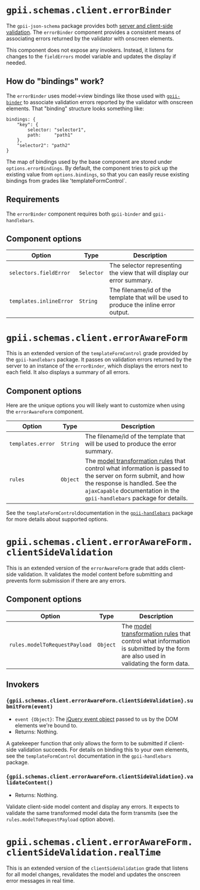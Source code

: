 # `gpii.schemas.client.errorBinder`

The `gpii-json-schema` package provides both [server and client-side validation](validator.md).  The `errorBinder`
component provides a consistent means of associating errors returned by the validator with onscreen elements.

This component does not expose any invokers.  Instead, it listens for changes to the `fieldErrors` model variable and
updates the display if needed.

## How do "bindings" work?

The `errorBinder` uses model->view bindings like those used with [`gpii-binder`](https://github.com/GPII/gpii-binder) to
associate validation errors reported by the validator with onscreen elements.  That "binding" structure looks something
like:

```
bindings: {
    "key": {
        selector: "selector1",
        path:     "path1"
    },
    "selector2": "path2"
}
```

The map of bindings used by the base component are stored under `options.errorBindings`.  By default, the component
tries to pick up the existing value from `options.bindings`, so that you can easily reuse existing bindings from
grades like 'templateFormControl`.

## Requirements

The `errorBinder` component requires both `gpii-binder` and `gpii-handlebars`.

## Component options


| Option             | Type     | Description |
| ------------------ | -------- | ----------- |
| `selectors.fieldError` | `Selector` | The selector representing the view that will display our error summary. |
| `templates.inlineError` | `String` | The filename/id of the template that will be used to produce the inline error output. |


# `gpii.schemas.client.errorAwareForm`

This is an extended version of the `templateFormControl` grade provided by the `gpii-handlebars` package.
It passes on validation errors returned by the server to an instance of the `errorBinder`, which displays
the errors next to each field.  It also displays a summary of all errors.

## Component options

Here are the unique options you will likely want to customize when using the `errorAwareForm` component.

| Option             | Type     | Description |
| ------------------ | -------- | ----------- |
| `templates.error` | `String` | The filename/id of the template that will be used to produce the error summary. |
| `rules` | `Object` | The [model transformation rules](https://wiki.fluidproject.org/display/docs/fluid.model.transformWithRules) that control what information is passed to the server on form submit, and how the response is handled.  See the `ajaxCapable` documentation in the `gpii-handlebars` package for details. |


See the `templateFormControl`documentation in the [`gpii-handlebars`](https://github.com/GPII/gpii-handlebars) package
for more details about supported options.


# `gpii.schemas.client.errorAwareForm.clientSideValidation`

This is an extended version of the `errorAwareForm` grade that adds client-side validation.  It validates the model
content before submitting and prevents form submission if there are any errors.

## Component options

| Option             | Type     | Description |
| ------------------ | -------- | ----------- |
| `rules.modelToRequestPayload` | `Object` | The [model transformation rules](https://wiki.fluidproject.org/display/docs/fluid.model.transformWithRules) that control what information is submitted by the form are also used in validating the form data. |

## Invokers

### `{gpii.schemas.client.errorAwareForm.clientSideValidation}.submitForm(event)`
* `event {Object}`: The [jQuery event object](http://api.jquery.com/Types/#Event) passed to us by the DOM elements we're bound to.
* Returns: Nothing.

A gatekeeper function that only allows the form to be submitted if client-side validation succeeds.  For details on
binding this to your own elements, see the `templateFormControl` documentation in the `gpii-handlebars` package.

### `{gpii.schemas.client.errorAwareForm.clientSideValidation}.validateContent()`
* Returns: Nothing.

Validate client-side model content and display any errors.  It expects to validate the same transformed model data the
form transmits (see the `rules.modelToRequestPayload` option above).

# `gpii.schemas.client.errorAwareForm.clientSideValidation.realTime`

This is an extended version of the `clientSideValidation` grade that listens for all model changes, revalidates the
model and updates the onscreen error messages in real time.
